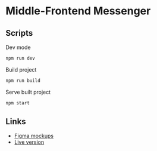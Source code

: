 # Middle-Frontend Messenger

## Scripts

Dev mode
```bash
npm run dev
```

Build project
```bash
npm run build
```

Serve built project
```bash
npm start
```

## Links

* [Figma mockups](https://www.figma.com/file/3HNQs7W3ycbnq6RgKppFfE/messenger_praktikum?node-id=0%3A1&t=OApZEFNbugkSvnzX-1)
* [Live version](https://rad-cendol-814dda.netlify.app)
